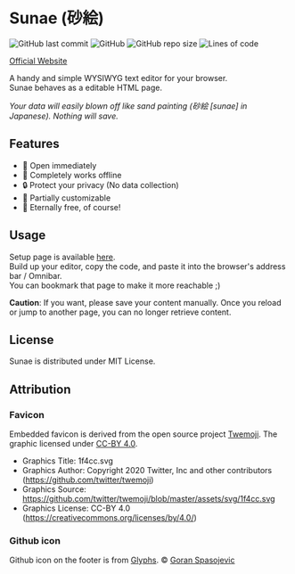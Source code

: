 # Sunae (砂絵)

![GitHub last commit](https://img.shields.io/github/last-commit/kcabo/Sunae?logo=Github)
![GitHub](https://img.shields.io/github/license/kcabo/Sunae?logo=Github)
![GitHub repo size](https://img.shields.io/github/repo-size/kcabo/Sunae?logo=Github)
![Lines of code](https://tokei.rs/b1/github/kcabo/Sunae?category=code)

[Official Website](https://kcabo.github.io/Sunae/)

A handy and simple WYSIWYG text editor for your browser.  
Sunae behaves as a editable HTML page.

_Your data will easily blown off like sand painting (砂絵 [sunae] in Japanese). Nothing will save._

## Features

- 🚀 Open immediately
- 📴 Completely works offline
- 🔒 Protect your privacy (No data collection)
- 🎨 Partially customizable
- 💖 Eternally free, of course!

## Usage

Setup page is available [here](https://kcabo.github.io/Sunae/).  
Build up your editor, copy the code, and paste it into the browser's address bar / Omnibar.  
You can bookmark that page to make it more reachable ;)

**Caution**: If you want, please save your content manually. Once you reload or jump to another page, you can no longer retrieve content.

## License

Sunae is distributed under MIT License.

## Attribution

### Favicon

Embedded favicon is derived from the open source project [Twemoji](https://twemoji.twitter.com/). The graphic licensed under [CC-BY 4.0](https://creativecommons.org/licenses/by/4.0/).

- Graphics Title: 1f4cc.svg
- Graphics Author: Copyright 2020 Twitter, Inc and other contributors (https://github.com/twitter/twemoji)
- Graphics Source: https://github.com/twitter/twemoji/blob/master/assets/svg/1f4cc.svg
- Graphics License: CC-BY 4.0 (https://creativecommons.org/licenses/by/4.0/)

### Github icon

Github icon on the footer is from [Glyphs](https://github.com/gorango/glyphs).
© [Goran Spasojevic](https://github.com/gorango)
